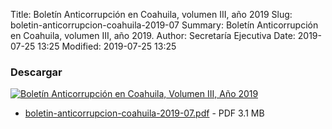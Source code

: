 Title: Boletín Anticorrupción en Coahuila, volumen III, año 2019
Slug: boletin-anticorrupcion-coahuila-2019-07
Summary: Boletín Anticorrupción en Coahuila, volumen III, año 2019.
Author: Secretaría Ejecutiva
Date: 2019-07-25 13:25
Modified: 2019-07-25 13:25


### Descargar

<a href="boletin-anticorrupcion-coahuila-2019-07.pdf"><img class="img-fluid" src="imagen-descargar.jpg" alt="Boletín Anticorrupción en Coahuila, Volumen III, Año 2019"></a>

* [boletin-anticorrupcion-coahuila-2019-07.pdf](boletin-anticorrupcion-coahuila-2019-07.pdf) - PDF 3.1 MB

